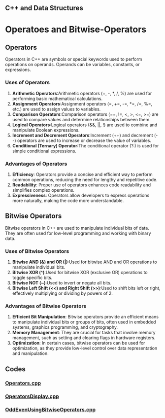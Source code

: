## C++ and Data Structures 
# Operatoes and Bitwise-Operators

## Operators
Operators in C++ are symbols or special keywords used to perform operations on operands. Operands can be variables, constants, or expressions.

### Uses of Operators
1. **Arithmetic Operators**:Arithmetic operators (+, -, *, /, %) are used for performing basic mathematical calculations.
1. **Assignment Operators**:Assignment operators (=, +=, -=, *=, /=, %=, etc.) are used to assign values to variables.
1. **Comparison Operators**:Comparison operators (==, !=, <, >, <=, >=) are used to compare values and determine relationships between them.
1. **Logical Operators**:Logical operators (&&, ||, !) are used to combine and manipulate Boolean expressions.
1. **Increment and Decrement Operators**:Increment (++) and decrement (--) operators are used to increase or decrease the value of variables.
1. **Conditional (Ternary) Operator**:The conditional operator (?:) is used for simple conditional expressions.

### Advantages of Operators
1. **Efficiency**: Operators provide a concise and efficient way to perform common operations, reducing the need for lengthy and repetitive code.
1. **Readability**: Proper use of operators enhances code readability and simplifies complex operations.
1. **Expressiveness**: Operators allow developers to express operations more naturally, making the code more understandable.

## Bitwise Operators
Bitwise operators in C++ are used to manipulate individual bits of data. They are often used for low-level programming and working with binary data.

### Uses of Bitwise Operators
1. **Bitwise AND (&) and OR (|)**:Used for bitwise AND and OR operations to manipulate individual bits.
1. **Bitwise XOR (^)**:Used for bitwise XOR (exclusive OR) operations to toggle specific bits.
1. **Bitwise NOT (~)**:Used to invert or negate all bits.
1. **Bitwise Left Shift (<<) and Right Shift (>>)**:Used to shift bits left or right, effectively multiplying or dividing by powers of 2.

### Advantages of Bitwise Operators
1. **Efficient Bit Manipulation**: Bitwise operators provide an efficient means to manipulate individual bits or groups of bits, often used in embedded systems, graphics programming, and cryptography.
1. **Memory Management**: They are crucial for tasks that involve memory management, such as setting and clearing flags in hardware registers.
1. **Optimization**: In certain cases, bitwise operators can be used for optimization, as they provide low-level control over data representation and manipulation.

## Codes
### [Operators.cpp](https://github.com/Nithish-1804/Operators-and-Bitwise-Operators/blob/main/operators%20(18-07).cpp)
### [OperatorsDisplay.cpp](https://github.com/Nithish-1804/Operators-and-Bitwise-Operators/blob/main/operators_Display%20(20-07).cpp)
### [OddEvenUsingBitwiseOperators.cpp](https://github.com/Nithish-1804/Operators-and-Bitwise-Operators/blob/main/odd-even_usingBitwiseOperators%20(20-07).cpp)

